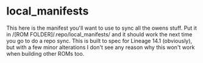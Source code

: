 # local_manifests

This here is the manifest you'll want to use to sync all the owens stuff.  Put it in /[ROM FOLDER]/.repo/local_manifests/
and it should work the next time you go to do a repo sync.  This is built to spec for Lineage 14.1 (obviously), but with a
few minor alterations I don't see any reason why this won't work when building other ROMs too.
